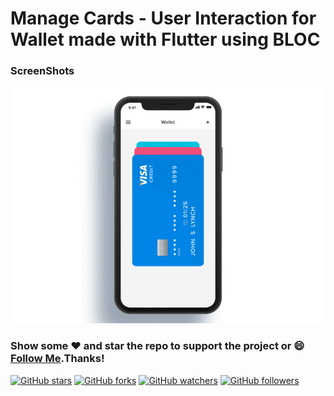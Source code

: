 # Manage Cards - User Interaction for Wallet made with Flutter using BLOC

### ScreenShots

<img src="assets/manage_cards_01.gif">
 
### Show some :heart: and star the repo to support the project or :smile:[Follow Me](https://github.com/marcioquimbundo).Thanks!
[![GitHub stars](https://img.shields.io/github/stars/marcioquimbundo/flutter_card_wallet.svg?style=social&label=Star)](https://github.com/MarcioQuimbundo/flutter_card_wallet) [![GitHub forks](https://img.shields.io/github/forks/marcioquimbundo/flutter_card_wallet.svg?style=social&label=Fork)](https://github.com/MarcioQuimbundo/flutter_card_wallet/fork) [![GitHub watchers](https://img.shields.io/github/watchers/marcioquimbundo/flutter_card_wallet.svg?style=social&label=Watch)](https://github.com/MarcioQuimbundo/flutter_card_wallet) [![GitHub followers](https://img.shields.io/github/followers/marcioquimbundo.svg?style=social&label=Follow)](https://github.com/MarcioQuimbundo/)  
